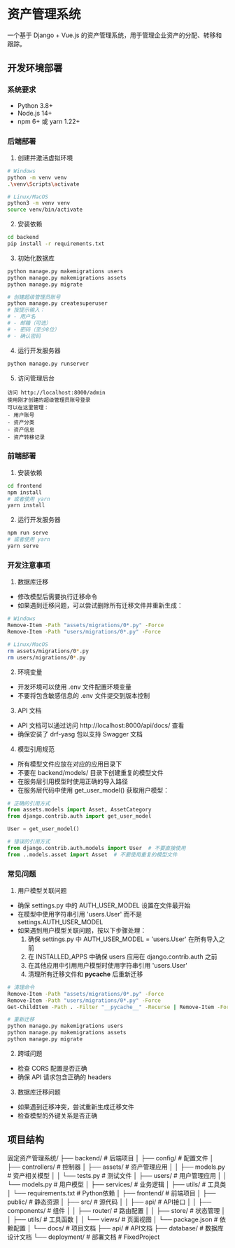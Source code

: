 # 资产管理系统

一个基于 Django + Vue.js 的资产管理系统，用于管理企业资产的分配、转移和跟踪。

## 开发环境部署

### 系统要求
- Python 3.8+
- Node.js 14+
- npm 6+ 或 yarn 1.22+

### 后端部署

1. 创建并激活虚拟环境
```bash
# Windows
python -m venv venv
.\venv\Scripts\activate

# Linux/MacOS
python3 -m venv venv
source venv/bin/activate
```

2. 安装依赖
```bash
cd backend
pip install -r requirements.txt
```

3. 初始化数据库
```bash
python manage.py makemigrations users
python manage.py makemigrations assets
python manage.py migrate

# 创建超级管理员账号
python manage.py createsuperuser
# 按提示输入：
# - 用户名
# - 邮箱（可选）
# - 密码（至少8位）
# - 确认密码
```

4. 运行开发服务器
```bash
python manage.py runserver
```

5. 访问管理后台
```
访问 http://localhost:8000/admin
使用刚才创建的超级管理员账号登录
可以在这里管理：
- 用户账号
- 资产分类
- 资产信息
- 资产转移记录
```

### 前端部署

1. 安装依赖
```bash
cd frontend
npm install
# 或者使用 yarn
yarn install
```

2. 运行开发服务器
```bash
npm run serve
# 或者使用 yarn
yarn serve
```

### 开发注意事项

1. 数据库迁移
- 修改模型后需要执行迁移命令
- 如果遇到迁移问题，可以尝试删除所有迁移文件并重新生成：
```bash
# Windows
Remove-Item -Path "assets/migrations/0*.py" -Force
Remove-Item -Path "users/migrations/0*.py" -Force

# Linux/MacOS
rm assets/migrations/0*.py
rm users/migrations/0*.py
```

2. 环境变量
- 开发环境可以使用 .env 文件配置环境变量
- 不要将包含敏感信息的 .env 文件提交到版本控制

3. API 文档
- API 文档可以通过访问 http://localhost:8000/api/docs/ 查看
- 确保安装了 drf-yasg 包以支持 Swagger 文档

4. 模型引用规范
- 所有模型文件应放在对应的应用目录下
- 不要在 backend/models/ 目录下创建重复的模型文件
- 在服务层引用模型时使用正确的导入路径
- 在服务层代码中使用 get_user_model() 获取用户模型：
```python
# 正确的引用方式
from assets.models import Asset, AssetCategory
from django.contrib.auth import get_user_model

User = get_user_model()

# 错误的引用方式
from django.contrib.auth.models import User  # 不要直接使用
from ..models.asset import Asset  # 不要使用重复的模型文件
```

### 常见问题

1. 用户模型关联问题
- 确保 settings.py 中的 AUTH_USER_MODEL 设置在文件最开始
- 在模型中使用字符串引用 'users.User' 而不是 settings.AUTH_USER_MODEL
- 如果遇到用户模型关联问题，按以下步骤处理：
  1. 确保 settings.py 中 AUTH_USER_MODEL = 'users.User' 在所有导入之前
  2. 在 INSTALLED_APPS 中确保 users 应用在 django.contrib.auth 之前
  3. 在其他应用中引用用户模型时使用字符串引用 'users.User'
  4. 清理所有迁移文件和 __pycache__ 后重新迁移
```bash
# 清理命令
Remove-Item -Path "assets/migrations/0*.py" -Force
Remove-Item -Path "users/migrations/0*.py" -Force
Get-ChildItem -Path . -Filter "__pycache__" -Recurse | Remove-Item -Force -Recurse

# 重新迁移
python manage.py makemigrations users
python manage.py makemigrations assets
python manage.py migrate
```

2. 跨域问题
- 检查 CORS 配置是否正确
- 确保 API 请求包含正确的 headers

3. 数据库迁移问题
- 如果遇到迁移冲突，尝试重新生成迁移文件
- 检查模型的外键关系是否正确

## 项目结构

固定资产管理系统/
├── backend/                    # 后端项目
│   ├── config/                 # 配置文件
│   ├── controllers/           # 控制器
│   ├── assets/               # 资产管理应用
│   │   ├── models.py        # 资产相关模型
│   │   └── tests.py        # 测试文件
│   ├── users/               # 用户管理应用
│   │   └── models.py       # 用户模型
│   ├── services/             # 业务逻辑
│   ├── utils/                # 工具类
│   └── requirements.txt      # Python依赖
│
├── frontend/                   # 前端项目 
│   ├── public/               # 静态资源
│   ├── src/                  # 源代码
│   │   ├── api/             # API接口
│   │   ├── components/      # 组件
│   │   ├── router/          # 路由配置
│   │   ├── store/           # 状态管理
│   │   ├── utils/           # 工具函数
│   │   └── views/           # 页面视图
│   └── package.json         # 依赖配置
│
└── docs/                      # 项目文档
    ├── api/                  # API文档
    ├── database/            # 数据库设计文档
    └── deployment/          # 部署文档
#   F i x e d P r o j e c t 
 
 